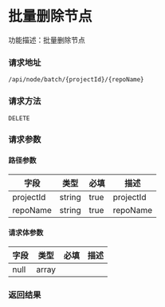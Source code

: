 # 批量删除节点
功能描述：批量删除节点

### 请求地址
```
/api/node/batch/{projectId}/{repoName}
```

### 请求方法
`DELETE`
### 请求参数
#### 路径参数

| 字段 | 类型 | 必填 | 描述 |
| -------- | -------- | -------- | -------- |
| projectId     | string   | true       | projectId |
| repoName     | string   | true       | repoName |



#### 请求体参数
| 字段 | 类型 | 必填 | 描述 |
| -------- | -------- | -------- | -------- |
| null     | array<null>   |  |

### 返回结果

